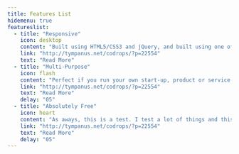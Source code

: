 ```yaml
---
title: Features List
hidemenu: true
featureslist:
  - title: "Responsive"
    icon: desktop
    content: "Built using HTML5/CSS3 and jQuery, and built using one of the world's most powerful CSS frameworks available, Bootstrap."
    link: "http://tympanus.net/codrops/?p=22554"
    text: "Read More"  
  - title: "Multi-Purpose"
    icon: flash
    content: "Perfect if you run your own start-up, product or service. Boxify can showcase your business converting your visits to income."
    link: "http://tympanus.net/codrops/?p=22554"
    text: "Read More"
    delay: "05"   
  - title: "Absolutely Free"
    icon: heart
    content: "As aways, this is a test. I test a lot of things and this is one of them. Thank you for testing your code."
    link: "http://tympanus.net/codrops/?p=22554"
    text: "Read More"
    delay: "05"     
---
```

